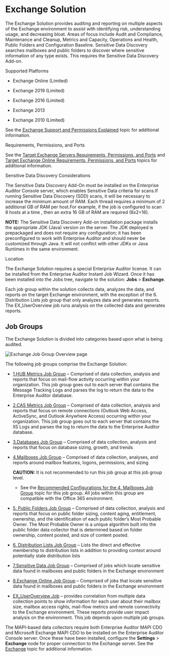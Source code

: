 # Exchange Solution

The Exchange Solution provides auditing and reporting on multiple aspects of the Exchange
environment to assist with identifying risk, understanding usage, and decreasing bloat. Areas of
focus include Audit and Compliance, Maintenance and Cleanup, Metrics and Capacity, Operations and
Health, Public Folders and Configuration Baseline. Sensitive Data Discovery searches mailboxes and
public folders to discover where sensitive information of any type exists. This requires the
Sensitive Data Discovery Add-on.

Supported Platforms

- Exchange Online (Limited)

- Exchange 2019 (Limited)
- Exchange 2016 (Limited)
- Exchange 2013
- Exchange 2010 (Limited)

See the
[Exchange Support and Permissions Explained](/docs/accessanalyzer/11.6/requirements/solutions/exchange/support.md)
topic for additional information.

Requirements, Permissions, and Ports

See the
[Target Exchange Servers Requirements, Permissions, and Ports](/docs/accessanalyzer/11.6/requirements/target/exchange.md)
and
[Target Exchange Online Requirements, Permissions, and Ports](/docs/accessanalyzer/11.6/requirements/target/exchangeonline.md)
topics for additional information.

Sensitive Data Discovery Considerations

The Sensitive Data Discovery Add-On must be installed on the Enterprise Auditor Console server,
which enables Sensitive Data criteria for scans.If running Sensitive Data Discovery (SDD) scans, it
will be necessary to increase the minimum amount of RAM. Each thread requires a minimum of 2
additional GB of RAM per host.For example, if the job is configured to scan 8 hosts at a time , then
an extra 16 GB of RAM are required (8x2=16).

**NOTE:** The Sensitive Data Discovery Add-on installation package installs the appropriate JDK
(Java) version on the server. The JDK deployed is prepackaged and does not require any
configuration; it has been preconfigured to work with Enterprise Auditor and should never be
customized through Java. It will not conflict with other JDKs or Java Runtimes in the same
environment.

Location

The Exchange Solution requires a special Enterprise Auditor license. It can be installed from the
Enterprise Auditor Instant Job Wizard. Once it has been installed into the Jobs tree, navigate to
the solution: **Jobs** > **Exchange**.

Each job group within the solution collects data, analyzes the data, and reports on the target
Exchange environment, with the exception of the 6. Distribution Lists job group that only analyzes
data and generates reports. The EX_UserOverview job runs analysis on the collected data and
generates reports.

## Job Groups

The Exchange Solution is divided into categories based upon what is being audited.

![Exchange Job Group Overview page](/img/product_docs/accessanalyzer/11.6/accessanalyzer/admin/runninginstances/overviewpage.webp)

The following job groups comprise the Exchange Solution:

- [1.HUB Metrics Job Group](/docs/accessanalyzer/11.6/solutions/exchange/hubmetrics/overview.md)
  – Comprised of data collection, analysis and reports that focus on mail-flow activity occurring
  within your organization. This job group goes out to each server that contains the Message
  Tracking Logs and parses the log to return the data to the Enterprise Auditor database.
- [2.CAS Metrics Job Group](/docs/accessanalyzer/11.6/solutions/exchange/casmetrics/overview.md)
  – Comprised of data collection, analysis and reports that focus on remote connections (Outlook Web
  Access, ActiveSync, and Outlook Anywhere Access) occurring within your organization. This job
  group goes out to each server that contains the IIS Logs and parses the log to return the data to
  the Enterprise Auditor database.
- [3.Databases Job Group](/docs/accessanalyzer/11.6/solutions/exchange/databases/overview.md)
  – Comprised of data collection, analysis and reports that focus on database sizing, growth, and
  trends
- [4.Mailboxes Job Group](/docs/accessanalyzer/11.6/solutions/exchange/mailboxes/overview.md)
  – Comprised of data collection, analyses, and reports around mailbox features, logons,
  permissions, and sizing

    **CAUTION:** It is not recommended to run this job group at this job group level.

    - See the
      [Recommended Configurations for the 4. Mailboxes Job Group](/docs/accessanalyzer/11.6/solutions/exchange/mailboxes/recommended.md)
      topic for this job group. All jobs within this group are compatible with the Office 365
      environment.

- [5. Public Folders Job Group](/docs/accessanalyzer/11.6/solutions/exchange/publicfolders/overview.md)
  – Comprised of data collection, analysis and reports that focus on public folder sizing, content
  aging, entitlement, ownership, and the identification of each public folder’s Most Probable Owner.
  The Most Probable Owner is a unique algorithm built into the public folder data collector that is
  determined based on folder ownership, content posted, and size of content posted.
- [6. Distribution Lists Job Group](/docs/accessanalyzer/11.6/solutions/exchange/distributionlists/overview.md)
  – Lists the direct and effective membership to distribution lists in addition to providing context
  around potentially stale distribution lists
- [7.Sensitive Data Job Group](/docs/accessanalyzer/11.6/solutions/exchange/sensitivedata/overview.md)
  – Comprised of jobs which locate sensitive data found in mailboxes and public folders in the
  Exchange environment
- [8.Exchange Online Job Group](/docs/accessanalyzer/11.6/solutions/exchange/online/overview.md)
  – Comprised of jobs that locate sensitive data found in mailboxes and public folders in the
  Exchange environment
- [EX_UserOverview Job](/docs/accessanalyzer/11.6/solutions/exchange/ex_useroverview.md)
  – provides correlation from multiple data collection points to show information for each user
  about their mailbox size, mailbox access rights, mail-flow metrics and remote connectivity to the
  Exchange environment. These reports provide user impact analysis on the environment. This job
  depends upon multiple job groups.

The MAPI-based data collectors require both Enterprise Auditor MAPI CDO and Microsoft Exchange MAPI
CDO to be installed on the Enterprise Auditor Console server. Once these have been installed,
configure the **Settings** > **Exchange** node for proper connection to the Exchange server. See the
[Exchange](/docs/accessanalyzer/11.6/admin/settings/exchange.md)
topic for additional information.
